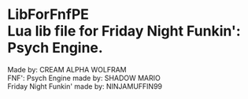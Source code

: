 # LibForFnfPE <br> Lua lib file for Friday Night Funkin': Psych Engine.


Made by: CREAM ALPHA WOLFRAM <br>
FNF': Psych Engine made by: SHADOW MARIO <br>
Friday Night Funkin' made by: NINJAMUFFIN99
